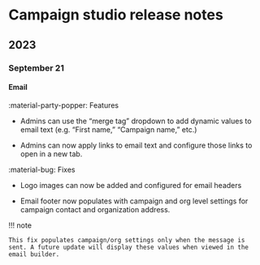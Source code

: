 # Campaign studio release notes

## 2023

### September 21

#### Email

<span class="tag tag--feature">:material-party-popper: Features</span>

- Admins can use the “merge tag” dropdown to add dynamic values to email text (e.g. “First name,” “Campaign name,” etc.)

- Admins can now apply links to email text and configure those links to open in a new tab.

<span class="tag tag--bug">:material-bug: Fixes</span>

- Logo images can now be added and configured for email headers

- Email footer now populates with campaign and org level settings for campaign contact and organization address.

!!! note

    This fix populates campaign/org settings only when the message is sent. A future update will display these values when viewed in the email builder.
